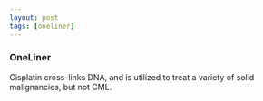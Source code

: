 ```yaml
---
layout: post
tags: [oneliner]
---
```



### OneLiner

Cisplatin cross-links DNA, and is utilized to treat a variety of solid malignancies, but not CML.
